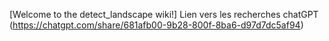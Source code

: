 [Welcome to the detect_landscape wiki!]
Lien vers les recherches chatGPT (https://chatgpt.com/share/681afb00-9b28-800f-8ba6-d97d7dc5af94)
